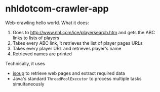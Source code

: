 nhldotcom-crawler-app
=====================

Web-crawling hello world. What it does:

1. Goes to http://www.nhl.com/ice/playersearch.htm and gets the ABC links to lists of players
2. Takes every ABC link, it retrieves the list of player pages URLs
3. Takes every player URL and retrieves player's name
4. Retrieved names are printed

Technically, it uses
* [jsoup][] to retrieve web pages and extract required data
* Java's standard `ThreadPoolExecutor` to process multiple tasks simultaneously

[jsoup]: http://jsoup.org/

